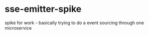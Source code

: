 # sse-emitter-spike
 spike for work - basically trying to do a event sourcing through one microservice
